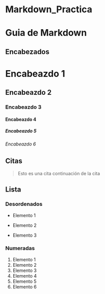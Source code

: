 # Markdown_Practica

# Guia de Markdown

## Encabezados

# Encabeazdo 1
## Encabeazdo 2 
### Encabeazdo 3
#### Encabeazdo 4 
##### Encabeazdo 5 
###### Encabeazdo 6

## Citas

> Esto es una cita
> continuación de la cita

## Lista

### Desordenados

* Elemento 1
+ Elemento 2
- Elemento 3

### Numeradas

1. Elemento 1
2. Elemento 2
3. Elemento 3
4. Elemento 4
5. Elemento 5
6. Elemento 6
